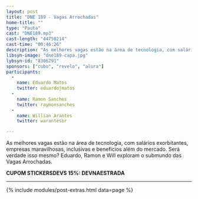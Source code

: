 ```yaml
---
layout: post
title: "DNE 189 - Vagas Arrochadas"
home-title: ""
type: "Pauta"
cast: "DNE189.mp3"
cast-length: "44750214"
cast-time: "00:46:26"
description: "As melhores vagas estão na área de tecnologia, com salários exorbitantes, empresas maravilhosas, inclusivas e benefícios além do mercado. Será verdade isso mesmo? Eduardo, Ramon e Will exploram o submundo das Vagas Arrochadas."
libsyn-image: "dne189-capa.jpg"
lybsyn-id: "8306291"
sponsors: ["cubo", "revelo", "alura"]
participants:
  -
    name: Eduardo Matos
    twitter: eduardojmatos
  -
    name: Ramon Sanches
    twitter: raymonsanches
  -
    name: Willian Arantes
    twitter: warantesbr

---
```


As melhores vagas estão na área de tecnologia, com salários exorbitantes, empresas maravilhosas, inclusivas e benefícios além do mercado. Será verdade isso mesmo? Eduardo, Ramon e Will exploram o submundo das Vagas Arrochadas.

<strong>CUPOM STICKERSDEVS 15%: DEVNAESTRADA</strong>

---

{% include modules/post-extras.html data=page %}
